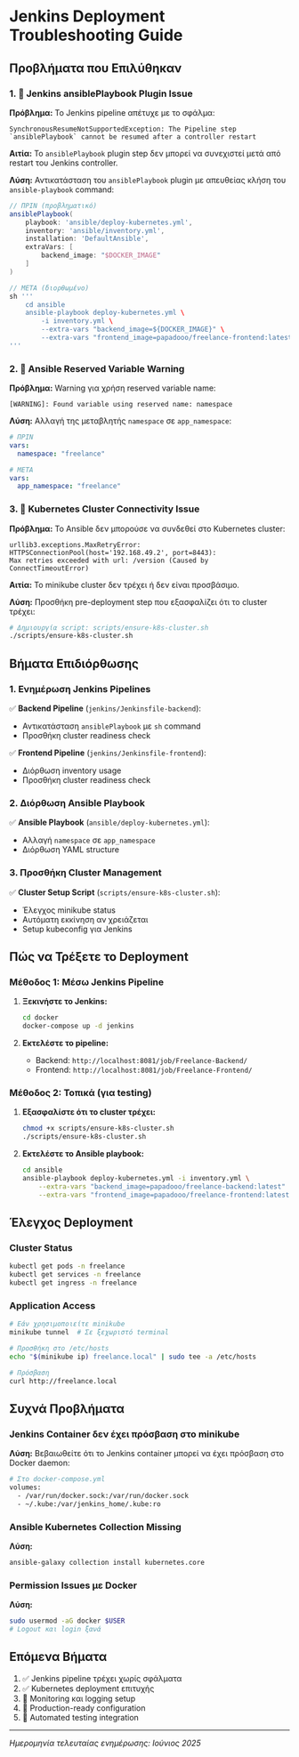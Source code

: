 # Jenkins Deployment Troubleshooting Guide

## Προβλήματα που Επιλύθηκαν

### 1. 🔧 Jenkins ansiblePlaybook Plugin Issue

**Πρόβλημα:** Το Jenkins pipeline απέτυχε με το σφάλμα:
```
SynchronousResumeNotSupportedException: The Pipeline step `ansiblePlaybook` cannot be resumed after a controller restart
```

**Αιτία:** Το `ansiblePlaybook` plugin step δεν μπορεί να συνεχιστεί μετά από restart του Jenkins controller.

**Λύση:** Αντικατάσταση του `ansiblePlaybook` plugin με απευθείας κλήση του `ansible-playbook` command:

```groovy
// ΠΡΙΝ (προβληματικό)
ansiblePlaybook(
    playbook: 'ansible/deploy-kubernetes.yml',
    inventory: 'ansible/inventory.yml',
    installation: 'DefaultAnsible',
    extraVars: [
        backend_image: "$DOCKER_IMAGE"
    ]
)

// ΜΕΤΑ (διορθωμένο)
sh '''
    cd ansible
    ansible-playbook deploy-kubernetes.yml \
        -i inventory.yml \
        --extra-vars "backend_image=${DOCKER_IMAGE}" \
        --extra-vars "frontend_image=papadooo/freelance-frontend:latest"
'''
```

### 2. 🎯 Ansible Reserved Variable Warning

**Πρόβλημα:** Warning για χρήση reserved variable name:
```
[WARNING]: Found variable using reserved name: namespace
```

**Λύση:** Αλλαγή της μεταβλητής `namespace` σε `app_namespace`:

```yaml
# ΠΡΙΝ
vars:
  namespace: "freelance"

# ΜΕΤΑ  
vars:
  app_namespace: "freelance"
```

### 3. 🔌 Kubernetes Cluster Connectivity Issue

**Πρόβλημα:** Το Ansible δεν μπορούσε να συνδεθεί στο Kubernetes cluster:
```
urllib3.exceptions.MaxRetryError: HTTPSConnectionPool(host='192.168.49.2', port=8443): 
Max retries exceeded with url: /version (Caused by ConnectTimeoutError)
```

**Αιτία:** Το minikube cluster δεν τρέχει ή δεν είναι προσβάσιμο.

**Λύση:** Προσθήκη pre-deployment step που εξασφαλίζει ότι το cluster τρέχει:

```bash
# Δημιουργία script: scripts/ensure-k8s-cluster.sh
./scripts/ensure-k8s-cluster.sh
```

## Βήματα Επιδιόρθωσης

### 1. Ενημέρωση Jenkins Pipelines

✅ **Backend Pipeline** (`jenkins/Jenkinsfile-backend`):
- Αντικατάσταση `ansiblePlaybook` με `sh` command
- Προσθήκη cluster readiness check

✅ **Frontend Pipeline** (`jenkins/Jenkinsfile-frontend`):
- Διόρθωση inventory usage
- Προσθήκη cluster readiness check

### 2. Διόρθωση Ansible Playbook

✅ **Ansible Playbook** (`ansible/deploy-kubernetes.yml`):
- Αλλαγή `namespace` σε `app_namespace`
- Διόρθωση YAML structure

### 3. Προσθήκη Cluster Management

✅ **Cluster Setup Script** (`scripts/ensure-k8s-cluster.sh`):
- Έλεγχος minikube status
- Αυτόματη εκκίνηση αν χρειάζεται
- Setup kubeconfig για Jenkins

## Πώς να Τρέξετε το Deployment

### Μέθοδος 1: Μέσω Jenkins Pipeline

1. **Ξεκινήστε το Jenkins:**
   ```bash
   cd docker
   docker-compose up -d jenkins
   ```

2. **Εκτελέστε το pipeline:**
   - Backend: `http://localhost:8081/job/Freelance-Backend/`
   - Frontend: `http://localhost:8081/job/Freelance-Frontend/`

### Μέθοδος 2: Τοπικά (για testing)

1. **Εξασφαλίστε ότι το cluster τρέχει:**
   ```bash
   chmod +x scripts/ensure-k8s-cluster.sh
   ./scripts/ensure-k8s-cluster.sh
   ```

2. **Εκτελέστε το Ansible playbook:**
   ```bash
   cd ansible
   ansible-playbook deploy-kubernetes.yml -i inventory.yml \
       --extra-vars "backend_image=papadooo/freelance-backend:latest" \
       --extra-vars "frontend_image=papadooo/freelance-frontend:latest"
   ```

## Έλεγχος Deployment

### Cluster Status
```bash
kubectl get pods -n freelance
kubectl get services -n freelance
kubectl get ingress -n freelance
```

### Application Access
```bash
# Εάν χρησιμοποιείτε minikube
minikube tunnel  # Σε ξεχωριστό terminal

# Προσθήκη στο /etc/hosts
echo "$(minikube ip) freelance.local" | sudo tee -a /etc/hosts

# Πρόσβαση
curl http://freelance.local
```

## Συχνά Προβλήματα

### Jenkins Container δεν έχει πρόσβαση στο minikube

**Λύση:** Βεβαιωθείτε ότι το Jenkins container μπορεί να έχει πρόσβαση στο Docker daemon:
```bash
# Στο docker-compose.yml
volumes:
  - /var/run/docker.sock:/var/run/docker.sock
  - ~/.kube:/var/jenkins_home/.kube:ro
```

### Ansible Kubernetes Collection Missing

**Λύση:**
```bash
ansible-galaxy collection install kubernetes.core
```

### Permission Issues με Docker

**Λύση:**
```bash
sudo usermod -aG docker $USER
# Logout και login ξανά
```

## Επόμενα Βήματα

1. ✅ Jenkins pipeline τρέχει χωρίς σφάλματα
2. ✅ Kubernetes deployment επιτυχής
3. 🔄 Monitoring και logging setup
4. 🔄 Production-ready configuration
5. 🔄 Automated testing integration

---

*Ημερομηνία τελευταίας ενημέρωσης: Ιούνιος 2025* 
